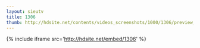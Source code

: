 ```yaml
---
layout: sieutv
title: 1306
thumb: http://hdsite.net/contents/videos_screenshots/1000/1306/preview_360p.mp4.jpg
---
```

{% include iframe src='http://hdsite.net/embed/1306' %}
 

